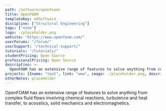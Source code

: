 ```yaml
---
path: /software/openfoam/
title: OpenFOAM
templateKey: mdSoftware
discipline: ["Structural Engineering"]
tags: ["none"]
logo: ./placeholder.png
website: "https://www.openfoam.com/"
userForums: "/forum/"
userSupport: "/technical-support/"
tutorials: "/tutorials/"
studentPricing: Open Source
professionalPricing: Open Source
description: >-
  OpenFOAM has an extensive range of features to solve anything from complex fluid flows involving chemical reactions, turbulence and heat transfer, to acoustics, solid mechanics and electromagnetics.
projects: [{name: "text", link: "www", image: ./placeholder.png, description: "blah blah"}]
otherNotes: placeHolder
---
```


OpenFOAM has an extensive range of features to solve anything from complex fluid flows involving chemical reactions, turbulence and heat transfer, to acoustics, solid mechanics and electromagnetics.
